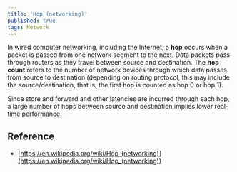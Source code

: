 ```yaml
---
title: 'Hop (networking)'
published: true
tags: Network
---
```


In wired computer networking, including the Internet, a **hop** occurs when a
packet is passed from one network segment to the next. Data packets pass
through routers as they travel between source and destination. The **hop count**
refers to the number of network devices through which data passes from source
to destination (depending on routing protocol, this may include the
source/destination, that is, the first hop is counted as hop 0 or hop 1).

Since store and forward and other latencies are incurred through each hop, a
large number of hops between source and destination implies lower real-time
performance.

## Reference

- [https://en.wikipedia.org/wiki/Hop_(networking)](https://en.wikipedia.org/wiki/Hop_(networking))